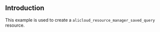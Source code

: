 ## Introduction

This example is used to create a `alicloud_resource_manager_saved_query` resource.
